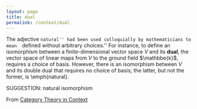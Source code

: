 ```yaml
---
layout: page
title: dual
permalink: /context/dual
---
```

The adjective ``natural'' had been used colloquially by mathematicians to mean  ``defined without arbitrary choices.'' For instance, to define an isomorphism between a finite-dimensional vector space $V$ and its **dual**, the vector space of linear maps from $V$ to the ground field $\mathbbe{k}$, requires a choice of basis. However, there is an isomorphism between $V$ and its double dual that requires no choice of basis; the latter, but not the former, is \emph{natural}.

SUGGESTION: natural isomorphism

From [Category Theory in Context](https://mathgloss.github.io/MathGloss/context.html)